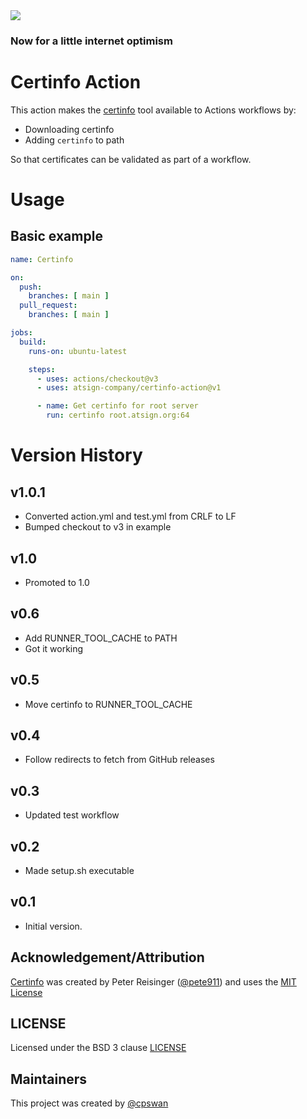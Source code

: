 <img src="https://atsign.dev/assets/img/@dev.png?sanitize=true">

### Now for a little internet optimism

# Certinfo Action

This action makes the [certinfo](https://github.com/pete911/certinfo) tool
available to Actions workflows by:

* Downloading certinfo
* Adding `certinfo` to path

So that certificates can be validated as part of a workflow.

# Usage

## Basic example

```yaml
name: Certinfo

on:
  push:
    branches: [ main ]
  pull_request:
    branches: [ main ]

jobs:
  build:
    runs-on: ubuntu-latest

    steps:
      - uses: actions/checkout@v3
      - uses: atsign-company/certinfo-action@v1

      - name: Get certinfo for root server
        run: certinfo root.atsign.org:64
```

# Version History

## v1.0.1
* Converted action.yml and test.yml from CRLF to LF
* Bumped checkout to v3 in example

## v1.0
* Promoted to 1.0

## v0.6
* Add RUNNER_TOOL_CACHE to PATH
* Got it working

## v0.5
* Move certinfo to RUNNER_TOOL_CACHE

## v0.4
* Follow redirects to fetch from GitHub releases

## v0.3 
* Updated test workflow

## v0.2
* Made setup.sh executable

## v0.1
* Initial version.

## Acknowledgement/Attribution

[Certinfo](https://github.com/pete911/certinfo) was created by Peter Reisinger
([@pete911](https://github.com/pete911)) and uses the
[MIT License](https://github.com/pete911/certinfo/blob/main/LICENSE)

## LICENSE

Licensed under the BSD 3 clause [LICENSE](LICENSE)

## Maintainers

This project was created by [@cpswan](https://github.com/cpswan/)